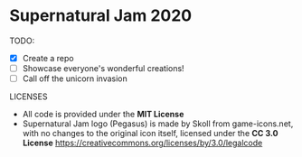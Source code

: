 # Supernatural Jam 2020

TODO:
- [x] Create a repo
- [ ] Showcase everyone's wonderful creations!
- [ ] Call off the unicorn invasion

LICENSES
- All code is provided under the **MIT License**
- Supernatural Jam logo (Pegasus) is made by Skoll from game-icons.net, with no changes to the original icon itself, licensed under the **CC 3.0 License** https://creativecommons.org/licenses/by/3.0/legalcode
